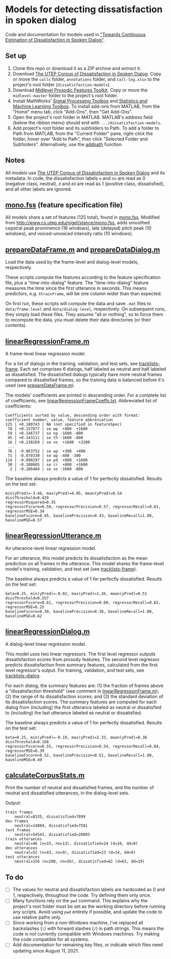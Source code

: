 # Models for detecting dissatisfaction in spoken dialog

Code and documentation for models used in ["Towards Continuous Estimation of
Dissatisfaction in Spoken Dialog"](http://cs.utep.edu/nigel/dissatisfaction/).

## Set up

1. Clone this repo or download it as a ZIP archive and extract it.
2. Download [The UTEP Corpus of Dissatisfaction in Spoken
   Dialog](https://github.com/joneavila/utep-dissatisfaction-corpus). Copy or
   move the `calls` folder, `annotations` folder, and `call-log.xlsx` to the
   project's root folder (`dissatisfaction-models`).
3. Download [Midlevel Prosodic Features
   Toolkit](https://github.com/nigelgward/midlevel). Copy or move the
   `midlevel-master` folder to the project's root folder.
4. Install MathWorks' [Signal Processing
   Toolbox](https://www.mathworks.com/products/signal.html) and [Statistics and
   Machine Learning
   Toolbox](https://www.mathworks.com/products/statistics.html). To install
   add-ons from MATLAB, from the "Home" menu tab, click "Add-Ons", then "Get
   Add-Ons".
5. Open the project's root folder in MATLAB. MATLAB's address field (below the
   ribbon menu) should end with `.../dissatisfaction-models`.
6. Add project's root folder and its subfolders to Path. To add a folder to Path
   from MATLAB, from the "Current Folder" pane, right-click the folder, hover
   over "Add to Path", then click "Selected Folder and Subfolders".
   Alternatively, use the
   [addpath](https://www.mathworks.com/help/matlab/ref/addpath.html) function.

## Notes

All models use [The UTEP Corpus of Dissatisfaction in Spoken
Dialog](https://github.com/joneavila/utep-dissatisfaction-corpus) and its
metadata. In code, the dissatisfaction labels `n` and `nn` are read as 0
(negative class, neutral), `d` and `dd` are read as 1 (positive class,
dissatisfied), and all other labels are ignored.

## [mono.fss](mono.fss) (feature specification file)

All models share a set of features (125 total), found in [mono.fss](mono.fss).
Modified from http://www.cs.utep.edu/nigel/stance/mono.fss, adds smoothed
cepstral peak prominence (16 windows),  late (delayed) pitch peak (10 windows),
and voiced-unvoiced intensity ratio (10 windows).

## [prepareDataFrame.m](source/prepareDataFrame.m) and [prepareDataDialog.m](source/prepareDataFrame.m)

Load the data used by the frame-level and dialog-level models, respectively.

These scripts compute the features according to the feature specification file,
plus a "time-into-dialog" feature. The "time-into-dialog" feature measures the
time since the first utterance in seconds. This means predictors, e.g.
`XtrainFrame`, will be one column wider than than expected.

On first run, these scripts will compute the data and save `.mat` files to
`data/frame-level` and `data/dialog-level`, respectively. On subsequent runs,
they simply load these files. They assume "all or nothing", so to force them to
recompute the data, you must delete their data directories (or their contents).

## [linearRegressionFrame.m](source/linearRegressionFrame.m)

A frame-level linear regression model.

For a list of dialogs in the training, validation, and test sets, see
[tracklists-frame](source/tracklists-frame). Each set comprises 6
dialogs, half labeled as neutral and half labeled as dissatisfied. The
dissatisfied dialogs typically have more neutral frames compared to dissatisfied
frames, so the training data is balanced before it's used (see
[prepareDataFrame.m](source/prepareDataFrame.m)).

The models' coefficients are printed in descending order. For a complete list of
coefficients, see [linearRegressionFrameCoeffs.txt](source/linearRegressionFrameCoeffs.txt). Abbreviated list of coefficients:

```none
Coefficients sorted by value, descending order with format:
coefficient number, value, feature abbreviation
125 | +0.180743 | NA (not specified in featureSpec)
 78 | +0.157677 | se wp  +800  +1600
 59 | +0.146737 | se np -1600 -800
 45 | +0.143111 | se th -1600 -800
 16 | +0.138269 | se vo  +1600  +3200
 ...
 76 | -0.063752 | se wp  +300  +400
 71 | -0.070330 | se wp -400 -300
114 | -0.090297 | se pd  +800  +1600
 30 | -0.108605 | se cr  +800  +1600
  2 | -0.286484 | se vo -1600 -800
```

The baseline always predicts a value of 1 for perfectly dissatisfied. Results on
the test set:

```none
min(yPred)=-3.48, max(yPred)=4.85, mean(yPred)=0.54
dissThreshold=0.429
regressorRsquared=0.35
regressorFscore=0.58, regressorPrecision=0.57, regressorRecall=0.81, regressorMSE=0.34
baselineFscore=0.45, baselinePrecision=0.43, baselineRecall=1.00, baselineMSE=0.57
```

## [linearRegressionUtterance.m](source/linearRegressionUtterance.m)

An utterance-level linear regression model.

For an utterance, this model predicts its dissatisfaction as the mean prediction
on all frames in the utterance. This model shares the frame-level model's
training, validation, and test set (see
[tracklists-frame](source/tracklists-frame)).

The baseline always predicts a value of 1 for perfectly dissatisfied. Results on
the test set:

```none
beta=0.25, min(yPred)=-0.02, max(yPred)=1.26, mean(yPred)=0.51
dissThreshold=0.557
regressorFscore=0.61, regressorPrecision=0.60, regressorRecall=0.82, regressorMSE=0.25
baselineFscore=0.39, baselinePrecision=0.38, baselineRecall=1.00, baselineMSE=0.62
```

## [linearRegressionDialog.m](source/linearRegressionDialog.m)

A dialog-level linear regression model.

This model uses two linear regressors. The first level regressor outputs
dissatisfaction scores from prosody features. The second level regressor
predicts dissatisfaction from summary features, calculated from the first level
regressor's output. For training, validation, and test sets, see
[tracklists-dialog](source/tracklists-dialog).

For each dialog, the summary features are: (1) the fraction of frames above a
"dissatisfaction threshold" (see comment in
[linearRegressionFrame.m](source/linearRegressionFrame.m)); (2) the range of its
dissatisfaction scores; and (3) the standard deviation of its dissatisfaction
scores. The summary features are computed for each dialog from (including) the
first utterance labeled as neutral or dissatisfied to (including) the last
utterance labeled as neutral or dissatisfied.

The baseline always predicts a value of 1 for perfectly dissatisfied. Results on
the test set:

```none
beta=0.25, min(yPred)=-0.19, max(yPred)=2.33, mean(yPred)=0.36
dissThreshold=0.168
regressorFscore=0.55, regressorPrecision=0.54, regressorRecall=0.84, regressorMSE=0.39
baselineFscore=0.52, baselinePrecision=0.51, baselineRecall=1.00, baselineMSE=0.49
```

## [calculateCorpusStats.m](source/calculateCorpusStats.m)

Print the number of neutral and dissatisfied frames, and the number of neutral
and dissatisfied utterances, in the dialog-level sets.

Output:

```none
train frames
    neutral=8335, dissatisfied=7899
dev frames
    neutral=14084, dissatisfied=7581
test frames
    neutral=54543, dissatisfied=20893
train utterances
    neutral=46 (n=33, nn=13), dissatisfied=24 (d=16, dd=8)
dev utterances
    neutral=52 (n=43, nn=9), dissatisfied=23 (d=14, dd=9)
test utterances
    neutral=256 (n=200, nn=56), dissatisfied=82 (d=63, dd=19)
```

## To do

- [ ] The values for neutral and dissatisfaction labels are hardcoded as 0 and
  1, respectively, throughout the code. Try defining them only once.
- [ ] Many functions rely on the `pwd` command. This explains why the project's
  root folder must be set as the working directory before running any scripts.
  Avoid using `pwd` entirely if possible, and update the code to use relative
  paths only.
- [ ] Since working from a non-Windows machine, I've replaced all backslashes
  (`\`) with forward slashes (`/`) in path strings. This means the code is not
  currently compatible with Windows machines. Try making the code compatible for
  all systems.
- [ ] Add documentation for remaining key files, or indicate which files need
  updating since August 11, 2021.